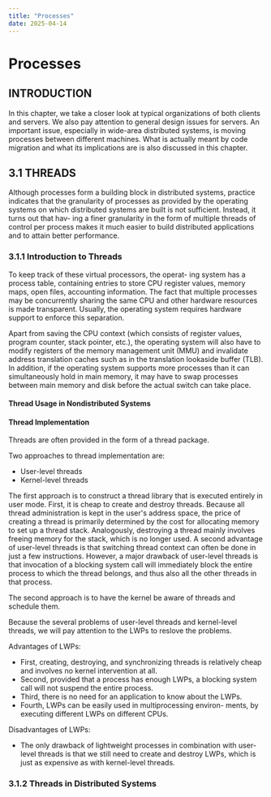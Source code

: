 ```yaml
---
title: "Processes"
date: 2025-04-14
---
```


# Processes

## INTRODUCTION

In this chapter, we take a closer look at typical organizations of both clients and servers. We also pay attention to general design issues for servers. An important issue, especially in wide-area distributed systems, is moving processes between different machines. What is actually meant by code migration and what its implications are is also discussed in this chapter.

## 3.1 THREADS

Although processes form a building block in distributed systems, practice indicates that the granularity of processes as provided by the operating systems on which distributed systems are built is not sufficient. Instead, it turns out that hav- ing a finer granularity in the form of multiple threads of control per process makes it much easier to build distributed applications and to attain better performance.

### 3.1.1 Introduction to Threads

To keep track of these virtual processors, the operat- ing system has a process table, containing entries to store CPU register values, memory maps, open files, accounting information. The fact that multiple processes may be concurrently sharing the same CPU and other hardware resources is made transparent. Usually, the operating system requires hardware support to enforce this separation. 

Apart from saving the CPU context (which consists of register values, program counter, stack pointer, etc.), the operating system will also have to modify registers of the memory management unit (MMU) and invalidate address translation caches such as in the translation lookaside buffer (TLB). In addition, if the operating system supports more processes than it can simultaneously hold in main memory, it may have to swap processes between main memory and disk before the actual switch can take place.

#### Thread Usage in Nondistributed Systems

#### Thread Implementation
Threads are often provided in the form of a thread package.

Two approaches to thread implementation are:
- User-level threads
- Kernel-level threads

The first approach is to construct a thread library that is executed entirely in user mode. First, it is cheap to create and destroy threads. Because all thread administration is kept in the user's address space, the price of creating a thread is primarily determined by the cost for allocating memory to set up a thread stack. Analogously, destroying a thread mainly involves freeing memory for the stack, which is no longer used. A second advantage of user-level threads is that switching thread context can often be done in just a few instructions. However, a major drawback of user-level threads is that invocation of a blocking system call will immediately block the entire process to which the thread belongs, and thus also all the other threads in that process.

The second approach is to have the kernel be aware of threads and schedule them.

Because the several problems of user-level threads and kernel-level threads, we will pay attention to the LWPs to reslove the problems.

Advantages of LWPs:
* First, creating, destroying, and synchronizing threads is relatively cheap and involves no kernel intervention at all.
* Second, provided that a process has enough LWPs, a blocking system call will not suspend the entire process.
* Third, there is no need for an application to know about the LWPs.
* Fourth, LWPs can be easily used in multiprocessing environ- ments, by executing different LWPs on different CPUs.

Disadvantages of LWPs:
* The only drawback of lightweight processes in combination with user-level threads is that we still need to create and destroy LWPs, which is just as expensive as with kernel-level threads. 

### 3.1.2 Threads in Distributed Systems


